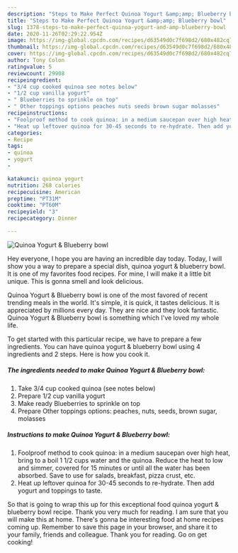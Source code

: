```yaml
---
description: "Steps to Make Perfect Quinoa Yogurt &amp;amp; Blueberry bowl"
title: "Steps to Make Perfect Quinoa Yogurt &amp;amp; Blueberry bowl"
slug: 1378-steps-to-make-perfect-quinoa-yogurt-and-amp-blueberry-bowl
date: 2020-11-26T02:29:22.954Z
image: https://img-global.cpcdn.com/recipes/d63549d0c7f698d2/680x482cq70/quinoa-yogurt-blueberry-bowl-recipe-main-photo.jpg
thumbnail: https://img-global.cpcdn.com/recipes/d63549d0c7f698d2/680x482cq70/quinoa-yogurt-blueberry-bowl-recipe-main-photo.jpg
cover: https://img-global.cpcdn.com/recipes/d63549d0c7f698d2/680x482cq70/quinoa-yogurt-blueberry-bowl-recipe-main-photo.jpg
author: Tony Colon
ratingvalue: 5
reviewcount: 29908
recipeingredient:
- "3/4 cup cooked quinoa see notes below"
- "1/2 cup vanilla yogurt"
- " Blueberries to sprinkle on top"
- " Other toppings options peaches nuts seeds brown sugar molasses"
recipeinstructions:
- "Foolproof method to cook quinoa: in a medium saucepan over high heat, bring to a boil 1 1/2 cups water and the quinoa. Reduce the heat to low and simmer, covered for 15 minutes or until all the water has been absorbed. Save to use for salads, breakfast, pizza crust, etc."
- "Heat up leftover quinoa for 30-45 seconds to re-hydrate. Then add yogurt and toppings to taste."
categories:
- Recipe
tags:
- quinoa
- yogurt
- 

katakunci: quinoa yogurt  
nutrition: 268 calories
recipecuisine: American
preptime: "PT31M"
cooktime: "PT60M"
recipeyield: "3"
recipecategory: Dinner

---
```



![Quinoa Yogurt &amp; Blueberry bowl](https://img-global.cpcdn.com/recipes/d63549d0c7f698d2/680x482cq70/quinoa-yogurt-blueberry-bowl-recipe-main-photo.jpg)

Hey everyone, I hope you are having an incredible day today. Today, I will show you a way to prepare a special dish, quinoa yogurt &amp; blueberry bowl. It is one of my favorites food recipes. For mine, I will make it a little bit unique. This is gonna smell and look delicious.

Quinoa Yogurt &amp; Blueberry bowl is one of the most favored of recent trending meals in the world. It's simple, it is quick, it tastes delicious. It is appreciated by millions every day. They are nice and they look fantastic. Quinoa Yogurt &amp; Blueberry bowl is something which I've loved my whole life.




To get started with this particular recipe, we have to prepare a few ingredients. You can have quinoa yogurt &amp; blueberry bowl using 4 ingredients and 2 steps. Here is how you cook it.

<!--inarticleads1-->

##### The ingredients needed to make Quinoa Yogurt &amp; Blueberry bowl:

1. Take 3/4 cup cooked quinoa (see notes below)
1. Prepare 1/2 cup vanilla yogurt
1. Make ready  Blueberries to sprinkle on top
1. Prepare  Other toppings options: peaches, nuts, seeds, brown sugar, molasses




<!--inarticleads2-->

##### Instructions to make Quinoa Yogurt &amp; Blueberry bowl:

1. Foolproof method to cook quinoa: in a medium saucepan over high heat, bring to a boil 1 1/2 cups water and the quinoa. Reduce the heat to low and simmer, covered for 15 minutes or until all the water has been absorbed. Save to use for salads, breakfast, pizza crust, etc.
1. Heat up leftover quinoa for 30-45 seconds to re-hydrate. Then add yogurt and toppings to taste.




So that is going to wrap this up for this exceptional food quinoa yogurt &amp; blueberry bowl recipe. Thank you very much for reading. I am sure that you will make this at home. There's gonna be interesting food at home recipes coming up. Remember to save this page in your browser, and share it to your family, friends and colleague. Thank you for reading. Go on get cooking!
